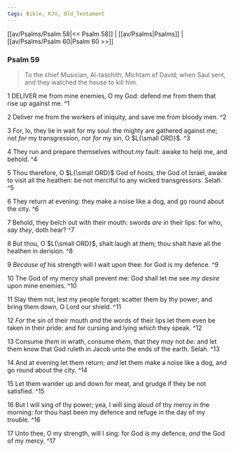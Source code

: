 ```yaml
---
tags: Bible, KJV, Old_Testament
---
```


[[av/Psalms/Psalm 58|<< Psalm 58]] | [[av/Psalms|Psalms]] | [[av/Psalms/Psalm 60|Psalm 60 >>]]

### Psalm 59

> To the chief Musician, Al-taschith, Michtam of David; when Saul sent, and they watched the house to kill him.

1 DELIVER me from mine enemies, O my God: defend me from them that rise up against me. ^1

2 Deliver me from the workers of iniquity, and save me from bloody men. ^2

3 For, lo, they lie in wait for my soul: the mighty are gathered against me; not _for_ my transgression, nor _for_ my sin, O $L{\small ORD}$. ^3

4 They run and prepare themselves without _my_ fault: awake to help me, and behold. ^4

5 Thou therefore, O $L{\small ORD}$ God of hosts, the God of Israel, awake to visit all the heathen: be not merciful to any wicked transgressors. Selah. ^5

6 They return at evening: they make a noise like a dog, and go round about the city. ^6

7 Behold, they belch out with their mouth: swords _are_ in their lips: for who, _say_ _they_, doth hear? ^7

8 But thou, O $L{\small ORD}$, shalt laugh at them; thou shalt have all the heathen in derision. ^8

9 _Because_ _of_ his strength will I wait upon thee: for God _is_ my defence. ^9

10 The God of my mercy shall prevent me: God shall let me see _my_ _desire_ upon mine enemies. ^10

11 Slay them not, lest my people forget: scatter them by thy power; and bring them down, O Lord our shield. ^11

12 _For_ the sin of their mouth _and_ the words of their lips let them even be taken in their pride: and for cursing and lying _which_ they speak. ^12

13 Consume _them_ in wrath, consume _them_, that they _may_ not _be:_ and let them know that God ruleth in Jacob unto the ends of the earth. Selah. ^13

14 And at evening let them return; _and_ let them make a noise like a dog, and go round about the city. ^14

15 Let them wander up and down for meat, and grudge if they be not satisfied. ^15

16 But I will sing of thy power; yea, I will sing aloud of thy mercy in the morning: for thou hast been my defence and refuge in the day of my trouble. ^16

17 Unto thee, O my strength, will I sing: for God _is_ my defence, _and_ the God of my mercy. ^17
